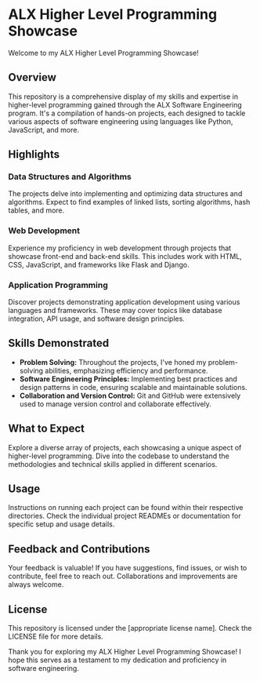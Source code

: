 # ALX Higher Level Programming Showcase

Welcome to my ALX Higher Level Programming Showcase!

## Overview

This repository is a comprehensive display of my skills and expertise in higher-level programming gained through the ALX Software Engineering program. It's a compilation of hands-on projects, each designed to tackle various aspects of software engineering using languages like Python, JavaScript, and more.

## Highlights

### Data Structures and Algorithms
The projects delve into implementing and optimizing data structures and algorithms. Expect to find examples of linked lists, sorting algorithms, hash tables, and more.

### Web Development
Experience my proficiency in web development through projects that showcase front-end and back-end skills. This includes work with HTML, CSS, JavaScript, and frameworks like Flask and Django.

### Application Programming
Discover projects demonstrating application development using various languages and frameworks. These may cover topics like database integration, API usage, and software design principles.

## Skills Demonstrated

- **Problem Solving:** Throughout the projects, I've honed my problem-solving abilities, emphasizing efficiency and performance.
- **Software Engineering Principles:** Implementing best practices and design patterns in code, ensuring scalable and maintainable solutions.
- **Collaboration and Version Control:** Git and GitHub were extensively used to manage version control and collaborate effectively.

## What to Expect

Explore a diverse array of projects, each showcasing a unique aspect of higher-level programming. Dive into the codebase to understand the methodologies and technical skills applied in different scenarios.

## Usage

Instructions on running each project can be found within their respective directories. Check the individual project READMEs or documentation for specific setup and usage details.

## Feedback and Contributions

Your feedback is valuable! If you have suggestions, find issues, or wish to contribute, feel free to reach out. Collaborations and improvements are always welcome.

## License

This repository is licensed under the [appropriate license name]. Check the LICENSE file for more details.

Thank you for exploring my ALX Higher Level Programming Showcase! I hope this serves as a testament to my dedication and proficiency in software engineering.


